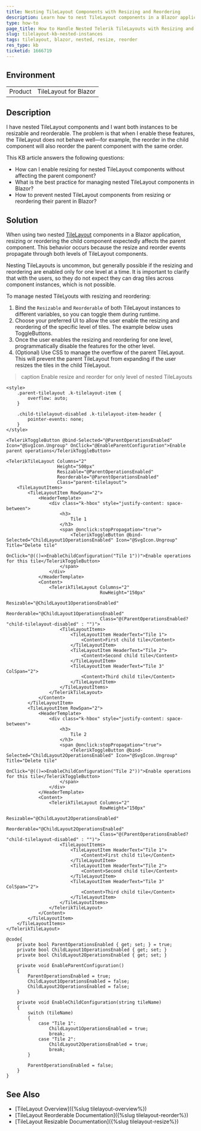 ```yaml
---
title: Nesting TileLayout Components with Resizing and Reordering
description: Learn how to nest TileLayout components in a Blazor application and enable the resize and reorder features.
type: how-to
page_title: How to Handle Nested Telerik TileLayouts with Resizing and Reordering
slug: tilelayout-kb-nested-instances
tags: tilelayout, blazor, nested, resize, reorder
res_type: kb
ticketid: 1666719
---
```


## Environment

<table>
<tbody>
<tr>
<td>Product</td>
<td>TileLayout for Blazor
</tr>
</tbody>
</table>

## Description

I have nested TileLayout components and I want both instances to be resizable and reorderable. The problem is that when I enable these features, the TileLayout does not behave well&mdash;for example, the reorder in the child component will also reorder the parent component with the same order.

This KB article answers the following questions:
- How can I enable resizing for nested TileLayout components without affecting the parent component?
- What is the best practice for managing nested TileLayout components in Blazor?
- How to prevent nested TileLayout components from resizing or reordering their parent in Blazor?

## Solution

When using two nested [TileLayout](https://docs.telerik.com/blazor-ui/components/tilelayout/overview) components in a Blazor application, resizing or reordering the child component expectedly affects the parent component. This behavior occurs because the resize and reorder events propagate through both levels of TileLayout components. 

Nesting TileLayouts is uncommon, but generally possible if the resizing and reordering are enabled only for one level at a time. It is important to clarify that with the users, so they do not expect they can drag tiles across component instances, which is not possible.

To manage nested TileLyouts with resizing and reordering:

1. Bind the `Resizable` and `Reorderable` of both TileLayout instances to different variables, so you can toggle them during runtime.
1. Choose your preferred UI to allow the user enable the resizing and reordering of the specific level of tiles. The example below uses ToggleButtons.
1. Once the user enables the resizing and reordering for one level, programmatically disable the features for the other level.
1. (Optional) Use CSS to manage the overflow of the parent TileLayout. This will prevent the parent TileLayout from expanding if the user resizes the tiles in the child TileLayout.

>caption Enable resize and reorder for only level of nested TileLayouts

````CSHTML
<style>
    .parent-tilelayout .k-tilelayout-item {
        overflow: auto;
    }

    .child-tilelayout-disabled .k-tilelayout-item-header {
        pointer-events: none;
    }
</style>

<TelerikToggleButton @bind-Selected="@ParentOperationsEnabled" Icon="@SvgIcon.Ungroup" OnClick="@EnableParentConfiguration">Enable parent operations</TelerikToggleButton>

<TelerikTileLayout Columns="2"
                   Height="500px"
                   Resizable="@ParentOperationsEnabled"
                   Reorderable="@ParentOperationsEnabled"
                   Class="parent-tilelayout">
    <TileLayoutItems>
        <TileLayoutItem RowSpan="2">
            <HeaderTemplate>
                <div class="k-hbox" style="justify-content: space-between">
                    <h3>
                        Tile 1
                    </h3>                   
                    <span @onclick:stopPropagation="true">
                        <TelerikToggleButton @bind-Selected="ChildLayout1OperationsEnabled" Icon="@SvgIcon.Ungroup" Title="Delete tile"
                                             OnClick="@(()=>EnableChildConfiguration("Tile 1"))">Enable operations for this tile</TelerikToggleButton>
                    </span>
                </div>
            </HeaderTemplate>
            <Content>       
                <TelerikTileLayout Columns="2"
                                   RowHeight="150px"                                   
                                   Resizable="@ChildLayout1OperationsEnabled"
                                   Reorderable="@ChildLayout1OperationsEnabled"
                                   Class="@(ParentOperationsEnabled? "child-tilelayout-disabled" : "")">
                    <TileLayoutItems>
                        <TileLayoutItem HeaderText="Tile 1">
                            <Content>First child tile</Content>
                        </TileLayoutItem>
                        <TileLayoutItem HeaderText="Tile 2">
                            <Content>Second child tile</Content>
                        </TileLayoutItem>
                        <TileLayoutItem HeaderText="Tile 3" ColSpan="2">
                            <Content>Third child tile</Content>
                        </TileLayoutItem>
                    </TileLayoutItems>
                </TelerikTileLayout>
            </Content>
        </TileLayoutItem>
        <TileLayoutItem RowSpan="2">
            <HeaderTemplate>
                <div class="k-hbox" style="justify-content: space-between">
                    <h3>
                        Tile 2
                    </h3>
                    <span @onclick:stopPropagation="true">
                        <TelerikToggleButton @bind-Selected="ChildLayout2OperationsEnabled" Icon="@SvgIcon.Ungroup" Title="Delete tile"
                                             OnClick="@(()=>EnableChildConfiguration("Tile 2"))">Enable operations for this tile</TelerikToggleButton>
                    </span>
                </div>
            </HeaderTemplate>
            <Content>
                <TelerikTileLayout Columns="2"
                                   RowHeight="150px"
                                   Resizable="@ChildLayout2OperationsEnabled"
                                   Reorderable="@ChildLayout2OperationsEnabled"
                                   Class="@(ParentOperationsEnabled? "child-tilelayout-disabled" : "")">
                    <TileLayoutItems>
                        <TileLayoutItem HeaderText="Tile 1">
                            <Content>First child tile</Content>
                        </TileLayoutItem>
                        <TileLayoutItem HeaderText="Tile 2">
                            <Content>Second child tile</Content>
                        </TileLayoutItem>                        
                        <TileLayoutItem HeaderText="Tile 3" ColSpan="2">
                            <Content>Third child tile</Content>
                        </TileLayoutItem>
                    </TileLayoutItems>
                </TelerikTileLayout>
            </Content>
        </TileLayoutItem>        
    </TileLayoutItems>
</TelerikTileLayout>

@code{
    private bool ParentOperationsEnabled { get; set; } = true;
    private bool ChildLayout1OperationsEnabled { get; set; }
    private bool ChildLayout2OperationsEnabled { get; set; }

    private void EnableParentConfiguration()
    {
        ParentOperationsEnabled = true;
        ChildLayout1OperationsEnabled = false;
        ChildLayout2OperationsEnabled = false;
    }

    private void EnableChildConfiguration(string tileName)
    {
        switch (tileName)
        {
            case "Tile 1":
                ChildLayout1OperationsEnabled = true;
                break;
            case "Tile 2":
                ChildLayout2OperationsEnabled = true;
                break;
        }
        
        ParentOperationsEnabled = false;
    }
}
````

## See Also
- [TileLayout Overview]({%slug tilelayout-overview%})
- [TileLayout Reorderable Documentation]({%slug tilelayout-reorder%})
- [TileLayout Resizable Documentation]({%slug tilelayout-resize%})
